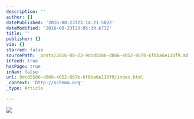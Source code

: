 ```yaml
---
description: ''
author: []
datePublished: '2016-08-23T23:14:21.502Z'
dateModified: '2016-08-23T23:05:39.673Z'
title: ''
publisher: {}
via: {}
starred: false
sourcePath: _posts/2016-08-23-9dcd5586-d866-4052-867b-6f8ba6e110f9.md
inFeed: true
hasPage: true
inNav: false
url: 9dcd5586-d866-4052-867b-6f8ba6e110f9/index.html
_context: 'http://schema.org'
_type: Article

---
```

![](https://the-grid-user-content.s3-us-west-2.amazonaws.com/2350b057-fba9-4724-af65-2e7bbf2d933d.jpg)